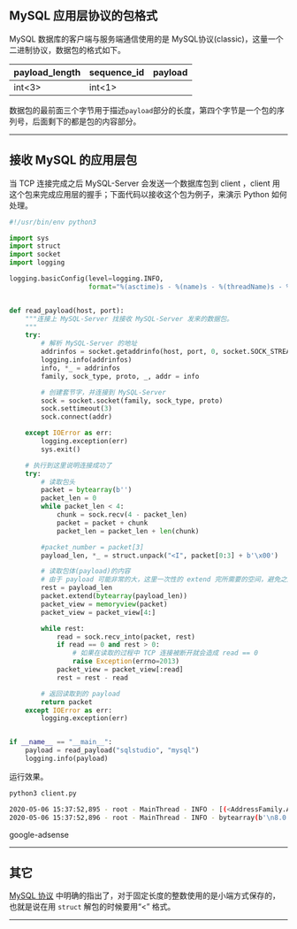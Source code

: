## MySQL 应用层协议的包格式
MySQL 数据库的客户端与服务端通信使用的是 MySQL协议(classic)，这量一个二进制协议，数据包的格式如下。

|**payload_length**|**sequence_id**|**payload**|
|------------------|---------------|-----------|
|int<3>            |int<1>         |           |

数据包的最前面三个字节用于描述`payload`部分的长度，第四个字节是一个包的序列号，后面剩下的都是包的内容部分。

---

## 接收 MySQL 的应用层包
当 TCP 连接完成之后 MySQL-Server 会发送一个数据库包到 client ，client 用这个包来完成应用层的握手；下面代码以接收这个包为例子，来演示 Python 如何处理。
```python
#!/usr/bin/env python3

import sys
import struct
import socket
import logging

logging.basicConfig(level=logging.INFO,
                    format="%(asctime)s - %(name)s - %(threadName)s - %(levelname)s - %(message)s")


def read_payload(host, port):
    """连接上 MySQL-Server 找接收 MySQL-Server 发来的数据包。
    """
    try:
        # 解析 MySQL-Server 的地址
        addrinfos = socket.getaddrinfo(host, port, 0, socket.SOCK_STREAM)
        logging.info(addrinfos)
        info, *_ = addrinfos
        family, sock_type, proto, _, addr = info

        # 创建套节字，并连接到 MySQL-Server
        sock = socket.socket(family, sock_type, proto)
        sock.settimeout(3)
        sock.connect(addr)

    except IOError as err:
        logging.exception(err)
        sys.exit()

    # 执行到这里说明连接成功了
    try:
        # 读取包头
        packet = bytearray(b'')
        packet_len = 0
        while packet_len < 4:
            chunk = sock.recv(4 - packet_len)
            packet = packet + chunk
            packet_len = packet_len + len(chunk)

        #packet_number = packet[3]
        payload_len, *_ = struct.unpack("<I", packet[0:3] + b'\x00')

        # 读取包体(payload)的内容
        # 由于 payload 可能非常的大，这里一次性的 extend 完所需要的空间，避免之后多次的内存复制。
        rest = payload_len
        packet.extend(bytearray(payload_len))
        packet_view = memoryview(packet)
        packet_view = packet_view[4:]

        while rest:
            read = sock.recv_into(packet, rest)
            if read == 0 and rest > 0:
                # 如果在读取的过程中 TCP 连接被断开就会造成 read == 0
                raise Exception(errno=2013)
            packet_view = packet_view[:read]
            rest = rest - read

        # 返回读取到的 payload
        return packet
    except IOError as err:
        logging.exception(err)


if __name__ == "__main__":
    payload = read_payload("sqlstudio", "mysql")
    logging.info(payload)

```
运行效果。
```bash
python3 client.py 

2020-05-06 15:37:52,895 - root - MainThread - INFO - [(<AddressFamily.AF_INET: 2>, <SocketKind.SOCK_STREAM: 1>, 6, '', ('172.16.192.100', 3306))]
2020-05-06 15:37:52,896 - root - MainThread - INFO - bytearray(b'\n8.0.20\x00#\x00\x00\x00u8b\x1364[\x11\x00\xff\xff\xff\x02\x00\xff\xc7\x15\x00\x00\x00\x00\x00\x00\x00\x00\x00\x00\x05\x15\x11lsJ\x04\x1d\rr\x7fK\x00caching_sha2_password\x00\x00\x00\x00\x00')
```

google-adsense

---


## 其它

[MySQL 协议](#https://dev.mysql.com/doc/internals/en/integer.html) 中明确的指出了，对于固定长度的整数使用的是小端方式保存的，也就是说在用 `struct` 解包的时候要用“<” 格式。

---




